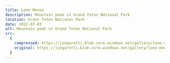 ```yaml
---
title: Lone Moose
description: Mountain peak in Grand Teton National Park
location: Grant Teton National Park
date: 2022-07-03
alt: Mountain peak in Grand Teton National Park
src:
  {
    compressed: https://jungaretti.blob.core.windows.net/gallery/lone-moose-preview.jpg,
    original: https://jungaretti.blob.core.windows.net/gallery/lone-moose.jpg,
  }
---
```

